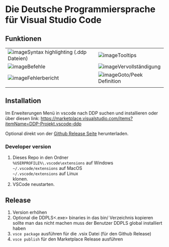 # Die Deutsche Programmiersprache für Visual Studio Code
## Funktionen

|                                                                                                                                            |                                                                                                                              |
| ------------------------------------------------------------------------------------------------------------------------------------------ | ---------------------------------------------------------------------------------------------------------------------------- |
| ![image](https://github.com/DDP-Projekt/vscode-ddp/assets/26361108/114484b8-58c3-480b-a2b3-c2447bfeb53f)Syntax highlighting (.ddp Dateien) | ![image](https://github.com/DDP-Projekt/vscode-ddp/assets/26361108/1367aa51-e873-4492-b493-edb25e1a2bf3)Tooltips             |
| ![image](https://github.com/DDP-Projekt/vscode-ddp/assets/26361108/34a5f757-2777-4618-a0be-95dc2595223e)Befehle                            | ![image](https://github.com/DDP-Projekt/vscode-ddp/assets/26361108/38975815-477e-4c2e-b43d-a0930c54721e)Vervollständigung    |
| ![image](https://github.com/DDP-Projekt/vscode-ddp/assets/26361108/a53dfbd9-c200-446d-abbd-c1e0843696dc)Fehlerbericht                      | ![image](https://github.com/DDP-Projekt/vscode-ddp/assets/26361108/5dff6294-fa94-44fb-828a-e4cb76ff1df3)Goto/Peek Definition |
|                                                                                                                                            |                                                                                                                              |

## Installation

Im Erweiterungen Menü in vscode nach DDP suchen und installieren oder über diesen link: https://marketplace.visualstudio.com/items?itemName=DDP-Projekt.vscode-ddp

Optional direkt von der [Github Release Seite](https://github.com/DDP-Projekt/vscode-ddp/releases) herunterladen.

### Developer version
1. Dieses Repo in den Ordner\
   `%USERPROFILE%\.vscode\extensions` auf Windows\
   `~/.vscode/extensions` auf MacOS\
   `~/.vscode/extensions` auf Linux<br>
   klonen.
2. VSCode neustarten.

## Release

1. Version erhöhen
2. Optional die DDPLS<.exe> binaries in das bin/ Verzeichnis kopieren
   sollte man das nicht machen muss der Benutzer DDPLS global installiert haben
3. `vsce package` ausführen für die .vsix Datei (für den Github Release)
4. `vsce publish` für den Marketplace Release ausführen